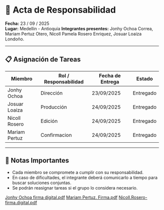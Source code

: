 # 📌 Acta de Responsabilidad  

**Fecha:** 23 / 09 / 2025  
**Lugar:** Medellin - Antioquia 
**Integrantes presentes:** Jonhy Ochoa Correa, Mariam Pertuz Otero, 
  Nicoll Pamela Rosero Enriquez, Josuar Loaiza Londoño.

---

## 📋 Asignación de Tareas
| Miembro | Rol / Responsabilidad | Fecha de Entrega | Estado |
|---------|-----------------------|------------------|--------|
| Jonhy Ochoa|  Dirección | 23/09/2025| Entregado |
| Josuar Loaiza | Producción | 24/09/2025 | Entregado |
| Nicoll Rosero | Edición | 24/09/2025 | Entregado  |
| Mariam Pertuz | Confirmacion | 24/09/2025 | Entregado |

---

## 🚨 Notas Importantes
- Cada miembro se compromete a cumplir con su responsabilidad.  
- En caso de dificultades, el integrante deberá comunicarlo a tiempo para buscar soluciones conjuntas.  
- Se podrán reasignar tareas si el grupo lo considera necesario.


[Jonhy Ochoa firma digital.pdf](https://github.com/user-attachments/files/22537230/Jonhy.Ochoa.firma.digital.pdf)
[Mariam Pertuz. Firma.pdf](https://github.com/user-attachments/files/22570325/Mariam.Pertuz.Firma.pdf)
[Nicoll.Rosero-firma.digital.pdf](https://github.com/user-attachments/files/22604956/Nicoll.Rosero-firma.digital.pdf)

